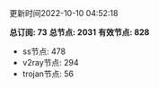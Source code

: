 更新时间2022-10-10 04:52:18

**总订阅: 73**
**总节点: 2031**
**有效节点: 828**
- ss节点: 478
- v2ray节点: 294
- trojan节点: 56

